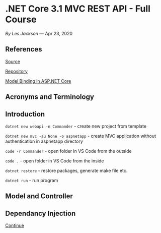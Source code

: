 # .NET Core 3.1 MVC REST API - Full Course

*By Les Jackson* — Apr 23, 2020


## References

[Source](https://www.youtube.com/watch?v=fmvcAzHpsk8)

[Repository](https://github.com/anthonysavchenko/Commander)

[Model Binding in ASP.NET Core](https://docs.microsoft.com/en-us/aspnet/core/mvc/models/model-binding?view=aspnetcore-3.1)


## Acronyms and Terminology


## Introduction

`dotnet new webapi -n Commander` - create new project from template

`dotnet new mvc -au None -o aspnetapp` - create MVC application without authentication in aspnetapp
directory

`code -r Commander` - open folder in VS Code from the outside

`code .` - open folder in VS Code from the inside

`dotnet restore` - restore packages, generate make file etc.

`dotnet run` - run program


## Model and Controller


## Dependancy Injection

[Continue](https://www.youtube.com/watch?v=fmvcAzHpsk8&t=48m)
